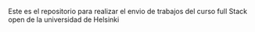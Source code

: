 Este es el repositorio para realizar el envio de trabajos del curso full Stack open de la universidad de Helsinki